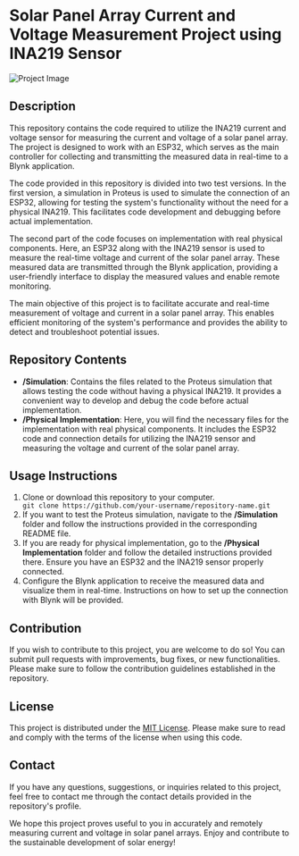 <h1>Solar Panel Array Current and Voltage Measurement Project using INA219 Sensor</h1>
<img src="project_image" alt="Project Image">
<h2>Description</h2>
<p>This repository contains the code required to utilize the INA219 current and voltage sensor for measuring the current and voltage of a solar panel array. The project is designed to work with an ESP32, which serves as the main controller for collecting and transmitting the measured data in real-time to a Blynk application.</p>
<p>The code provided in this repository is divided into two test versions. In the first version, a simulation in Proteus is used to simulate the connection of an ESP32, allowing for testing the system's functionality without the need for a physical INA219. This facilitates code development and debugging before actual implementation.</p>
<p>The second part of the code focuses on implementation with real physical components. Here, an ESP32 along with the INA219 sensor is used to measure the real-time voltage and current of the solar panel array. These measured data are transmitted through the Blynk application, providing a user-friendly interface to display the measured values and enable remote monitoring.</p>
<p>The main objective of this project is to facilitate accurate and real-time measurement of voltage and current in a solar panel array. This enables efficient monitoring of the system's performance and provides the ability to detect and troubleshoot potential issues.</p>
<h2>Repository Contents</h2>
<ul>
  <li><strong>/Simulation</strong>: Contains the files related to the Proteus simulation that allows testing the code without having a physical INA219. It provides a convenient way to develop and debug the code before actual implementation.</li>
  <li><strong>/Physical Implementation</strong>: Here, you will find the necessary files for the implementation with real physical components. It includes the ESP32 code and connection details for utilizing the INA219 sensor and measuring the voltage and current of the solar panel array.</li>
</ul>
<h2>Usage Instructions</h2>
<ol>
  <li>Clone or download this repository to your computer.</li>
  <code>git clone https://github.com/your-username/repository-name.git</code>
  <li>If you want to test the Proteus simulation, navigate to the <strong>/Simulation</strong> folder and follow the instructions provided in the corresponding README file.</li>
  <li>If you are ready for physical implementation, go to the <strong>/Physical Implementation</strong> folder and follow the detailed instructions provided there. Ensure you have an ESP32 and the INA219 sensor properly connected.</li>
  <li>Configure the Blynk application to receive the measured data and visualize them in real-time. Instructions on how to set up the connection with Blynk will be provided.</li>
</ol>
<h2>Contribution</h2>
<p>If you wish to contribute to this project, you are welcome to do so! You can submit pull requests with improvements, bug fixes, or new functionalities. Please make sure to follow the contribution guidelines established in the repository.</p>
<h2>License</h2>
<p>This project is distributed under the <a href="https://opensource.org/licenses/MIT">MIT License</a>. Please make sure to read and comply with the terms of the license when using this code.</p>
<h2>Contact</h2>
<p>If you have any questions, suggestions, or inquiries related to this project, feel free to contact me through the contact details provided in the repository's profile.</p>
<p>We hope this project proves useful to you in accurately and remotely measuring current and voltage in solar panel arrays. Enjoy and contribute to the sustainable development of solar energy!</p
